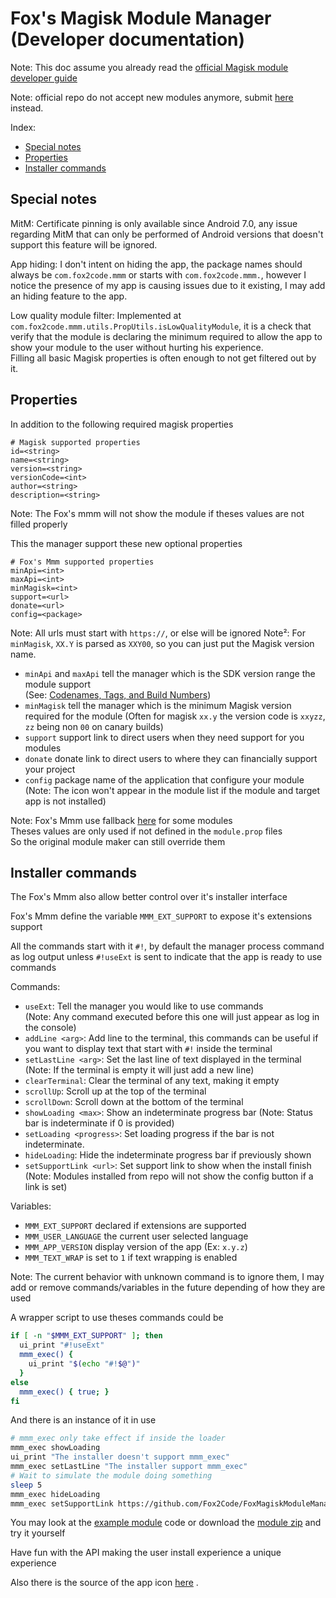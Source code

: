 # Fox's Magisk Module Manager (Developer documentation)

Note: This doc assume you already read the
[official Magisk module developer guide](https://topjohnwu.github.io/Magisk/guides.html)

Note: official repo do not accept new modules anymore, submit
[here](https://github.com/Magisk-Modules-Alt-Repo/submission) instead.

Index:
- [Special notes](DEVELOPERS.md#special-notes)
- [Properties](DEVELOPERS.md#properties)
- [Installer commands](DEVELOPERS.md#installer-commands)

## Special notes

MitM: Certificate pinning is only available since Android 7.0, 
any issue regarding MitM that can only be performed of 
Android versions that doesn't support this feature will be ignored. 

App hiding: I don't intent on hiding the app, the package names should always be 
`com.fox2code.mmm` or starts with `com.fox2code.mmm.`, however I notice the presence of 
my app is causing issues due to it existing, I may add an hiding feature to the app.

Low quality module filter: Implemented at `com.fox2code.mmm.utils.PropUtils.isLowQualityModule`, 
it is a check that verify that the module is declaring the minimum required to 
allow the app to show your module to the user without hurting his experience.  
Filling all basic Magisk properties is often enough to not get filtered out by it.

## Properties

In addition to the following required magisk properties
```properties
# Magisk supported properties
id=<string>
name=<string>
version=<string>
versionCode=<int>
author=<string>
description=<string>
```
Note: The Fox's mmm will not show the module if theses values are not filled properly

This the manager support these new optional properties
```properties
# Fox's Mmm supported properties
minApi=<int>
maxApi=<int>
minMagisk=<int>
support=<url>
donate=<url>
config=<package>
```
Note: All urls must start with `https://`, or else will be ignored
Note²: For `minMagisk`, `XX.Y` is parsed as `XXY00`, so you can just put the Magisk version name.

- `minApi` and `maxApi` tell the manager which is the SDK version range the module support  
  (See: [Codenames, Tags, and Build Numbers](https://source.android.com/setup/start/build-numbers))
- `minMagisk` tell the manager which is the minimum Magisk version required for the module
  (Often for magisk `xx.y` the version code is `xxyzz`, `zz` being non `00` on canary builds)
- `support` support link to direct users when they need support for you modules
- `donate` donate link to direct users to where they can financially support your project
- `config` package name of the application that configure your module
  (Note: The icon won't appear in the module list if the module and target app is not installed)

Note: Fox's Mmm use fallback 
[here](app/src/main/java/com/fox2code/mmm/utils/PropUtils.java#L21)
for some modules  
Theses values are only used if not defined in the `module.prop` files  
So the original module maker can still override them

## Installer commands

The Fox's Mmm also allow better control over it's installer interface

Fox's Mmm define the variable `MMM_EXT_SUPPORT` to expose it's extensions support

All the commands start with it `#!`, by default the manager process command as log output
unless `#!useExt` is sent to indicate that the app is ready to use commands

Commands:
- `useExt`: Tell the manager you would like to use commands  
  (Note: Any command executed before this one will just appear as log in the console)
- `addLine <arg>`: Add line to the terminal, this commands can be useful if 
  you want to display text that start with `#!` inside the terminal
- `setLastLine <arg>`: Set the last line of text displayed in the terminal  
  (Note: If the terminal is empty it will just add a new line)
- `clearTerminal`: Clear the terminal of any text, making it empty
- `scrollUp`: Scroll up at the top of the terminal
- `scrollDown`: Scroll down at the bottom of the terminal
- `showLoading <max>`: Show an indeterminate progress bar
  (Note: Status bar is indeterminate if 0 is provided)
- `setLoading <progress>`: Set loading progress if the bar is not indeterminate.
- `hideLoading`: Hide the indeterminate progress bar if previously shown
- `setSupportLink <url>`: Set support link to show when the install finish  
  (Note: Modules installed from repo will not show the config button if a link is set)

Variables:
- `MMM_EXT_SUPPORT` declared if extensions are supported
- `MMM_USER_LANGUAGE` the current user selected language
- `MMM_APP_VERSION` display version of the app (Ex: `x.y.z`)
- `MMM_TEXT_WRAP` is set to `1` if text wrapping is enabled

Note: 
The current behavior with unknown command is to ignore them, 
I may add or remove commands/variables in the future depending of how they are used

A wrapper script to use theses commands could be
```sh
if [ -n "$MMM_EXT_SUPPORT" ]; then
  ui_print "#!useExt"
  mmm_exec() { 
    ui_print "$(echo "#!$@")"
  }
else
  mmm_exec() { true; }
fi
```
And there is an instance of it in use
```sh
# mmm_exec only take effect if inside the loader
mmm_exec showLoading
ui_print "The installer doesn't support mmm_exec"
mmm_exec setLastLine "The installer support mmm_exec"
# Wait to simulate the module doing something
sleep 5
mmm_exec hideLoading
mmm_exec setSupportLink https://github.com/Fox2Code/FoxMagiskModuleManager
```

You may look at the [example module](example_module) code or 
download the [module zip](example_module.zip) and try it yourself

Have fun with the API making the user install experience a unique experience

Also there is the source of the app icon
[here](https://romannurik.github.io/AndroidAssetStudio/icons-launcher.html#foreground.type=clipart&foreground.clipart=extension&foreground.space.trim=0&foreground.space.pad=0.25&foreColor=rgb(255%2C%20255%2C%20255)&backColor=rgb(255%2C%20152%2C%200)&crop=0&backgroundShape=circle&effects=elevate&name=ic_launcher)
.
